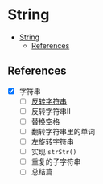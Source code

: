 # String

- [String](#string)
  - [References](#references)

## References

- [x] 字符串
  - [ ] [反转字符串](https://programmercarl.com/0344.%E5%8F%8D%E8%BD%AC%E5%AD%97%E7%AC%A6%E4%B8%B2.html)
  - [ ] 反转字符串II
  - [ ] 替换空格
  - [ ] 翻转字符串里的单词
  - [ ] 左旋转字符串
  - [ ] 实现 `strStr()`
  - [ ] 重复的子字符串
  - [ ] 总结篇
